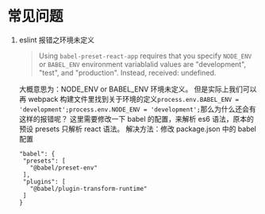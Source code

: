 # 常见问题

1. eslint 报错之环境未定义

   > Using `babel-preset-react-app` requires that you specify `NODE_ENV` or `BABEL_ENV` environment variablalid values are "development", "test", and "production". Instead, received: undefined.

   大概意思为：NODE_ENV or BABEL_ENV 环境未定义。
   但是实际上我们可以再 webpack 构建文件里找到关于环境的定义`process.env.BABEL_ENV = 'development';process.env.NODE_ENV = 'development';`那么为什么还会有这样的报错呢？
   这里需要修改一下 babel 的配置，来解析 es6 语法，原本的预设 presets 只解析 react 语法。
   解决方法：修改 package.json 中的 babel 配置

   ```
   "babel": {
    "presets": [
      "@babel/preset-env"
    ],
    "plugins": [
      "@babel/plugin-transform-runtime"
    ]
   }
   ```
